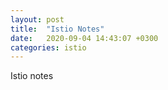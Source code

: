 ```yaml
---
layout: post
title:  "Istio Notes"
date:   2020-09-04 14:43:07 +0300
categories: istio
---
```

Istio notes
